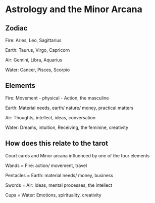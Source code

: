# Astrology and the Minor Arcana

## Zodiac

Fire: Aries, Leo, Sagittarius

Earth: Taurus, Virgo, Capricorn

Air: Gemini, Libra, Aquarius

Water: Cancer, Pisces, Scorpio

## Elements

Fire: Movement - physical - Action, the masculine

Earth: Material needs, earth/ nature/ money, practical matters

Air: Thoughts, intellect, ideas, conversation

Water: Dreams, intuition, Receiving, the feminine, creativity

## How does this relate to the tarot

Court cards and Minor arcana influenced by one of the four elements

Wands = Fire: action/ movement, travel

Pentacles = Earth: material needs/ money, business

Swords = Air: Ideas, mental processes, the intellect

Cups = Water: Emotions, spirituality, creativity